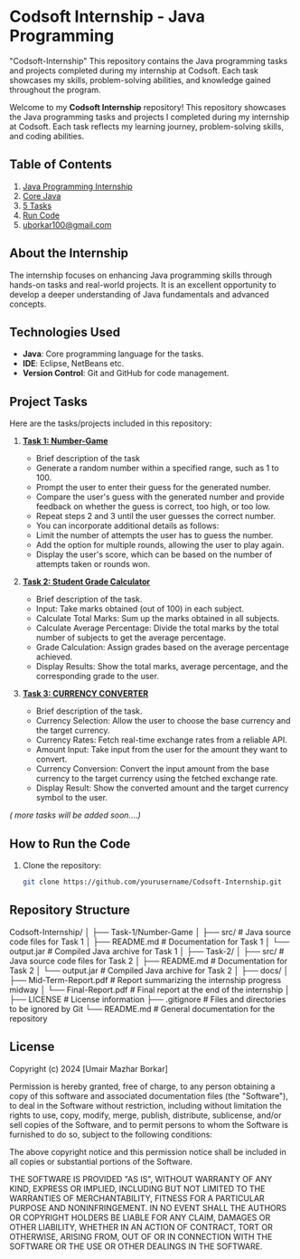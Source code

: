 # Codsoft Internship - Java Programming
"Codsoft-Internship" This repository contains the Java programming tasks and projects completed during my internship at Codsoft. 
Each task showcases my skills, problem-solving abilities, and knowledge gained throughout the program. 

Welcome to my **Codsoft Internship** repository! This repository showcases the Java programming tasks and projects I completed during my internship at Codsoft. Each task reflects my learning journey, problem-solving skills, and coding abilities.

## Table of Contents
1. [Java Programming Internship](#Codsoft-internship)
2. [Core Java](#Javaprogramming)
3. [5 Tasks](#Internship-tasks)
4. [Run Code](#git-clone-https://github.com/yourusername/Codsoft-Internship.git)
5. [uborkar100@gmail.com ](#uborkar100@gmail.com)

## About the Internship
The internship focuses on enhancing Java programming skills through hands-on tasks and real-world projects. It is an excellent opportunity to develop a deeper understanding of Java fundamentals and advanced concepts.

## Technologies Used
- **Java**: Core programming language for the tasks.
- **IDE**: Eclipse, NetBeans etc.
- **Version Control**: Git and GitHub for code management.

## Project Tasks
Here are the tasks/projects included in this repository:
1. **[Task 1: Number-Game](https://github.com/uborkar/Codsoft-Internship/tree/Task-1-Number-Game)**  
   - Brief description of the task
   - Generate a random number within a specified range, such as 1 to 100.
   - Prompt the user to enter their guess for the generated number.
   - Compare the user's guess with the generated number and provide feedback on whether the guess is correct, too high, or too low.
   - Repeat steps 2 and 3 until the user guesses the correct number.
   - You can incorporate additional details as follows:
   - Limit the number of attempts the user has to guess the number.
   - Add the option for multiple rounds, allowing the user to play again.
   - Display the user's score, which can be based on the number of attempts taken or rounds won.
     
2. **[Task 2: Student Grade Calculator](Task:2/src/gradeCalculator/StudentGradeCalculator.java)**  
   - Brief description of the task.
   - Input: Take marks obtained (out of 100) in each subject.
   - Calculate Total Marks: Sum up the marks obtained in all subjects.
   - Calculate Average Percentage: Divide the total marks by the total number of subjects to get the average percentage.
   - Grade Calculation: Assign grades based on the average percentage achieved.
   - Display Results: Show the total marks, average percentage, and the corresponding grade to the user.
     
3. **[Task 3: CURRENCY CONVERTER](link-to-task3-folder)**  
   - Brief description of the task.
   - Currency Selection: Allow the user to choose the base currency and the target currency.
   - Currency Rates: Fetch real-time exchange rates from a reliable API.
   - Amount Input: Take input from the user for the amount they want to convert.
   - Currency Conversion: Convert the input amount from the base currency to the target currency using the fetched exchange rate.
   - Display Result: Show the converted amount and the target currency symbol to the user.

*( more tasks will be added soon....)*

## How to Run the Code
1. Clone the repository:
   ```bash
   git clone https://github.com/yourusername/Codsoft-Internship.git

## **Repository Structure**
   Codsoft-Internship/
│
├── Task-1/Number-Game
│   ├── src/                # Java source code files for Task 1
│   ├── README.md           # Documentation for Task 1
│   └── output.jar          # Compiled Java archive for Task 1
│
├── Task-2/
│   ├── src/                # Java source code files for Task 2
│   ├── README.md           # Documentation for Task 2
│   └── output.jar          # Compiled Java archive for Task 2
│
├── docs/
│   ├── Mid-Term-Report.pdf # Report summarizing the internship progress midway
│   └── Final-Report.pdf    # Final report at the end of the internship
│
├── LICENSE                 # License information
├── .gitignore              # Files and directories to be ignored by Git
└── README.md               # General documentation for the repository

## License

Copyright (c) 2024 [Umair Mazhar Borkar]

Permission is hereby granted, free of charge, to any person obtaining a copy
of this software and associated documentation files (the "Software"), to deal
in the Software without restriction, including without limitation the rights
to use, copy, modify, merge, publish, distribute, sublicense, and/or sell
copies of the Software, and to permit persons to whom the Software is
furnished to do so, subject to the following conditions:

The above copyright notice and this permission notice shall be included in all
copies or substantial portions of the Software.

THE SOFTWARE IS PROVIDED "AS IS", WITHOUT WARRANTY OF ANY KIND, EXPRESS OR
IMPLIED, INCLUDING BUT NOT LIMITED TO THE WARRANTIES OF MERCHANTABILITY,
FITNESS FOR A PARTICULAR PURPOSE AND NONINFRINGEMENT. IN NO EVENT SHALL THE
AUTHORS OR COPYRIGHT HOLDERS BE LIABLE FOR ANY CLAIM, DAMAGES OR OTHER
LIABILITY, WHETHER IN AN ACTION OF CONTRACT, TORT OR OTHERWISE, ARISING FROM,
OUT OF OR IN CONNECTION WITH THE SOFTWARE OR THE USE OR OTHER DEALINGS IN THE
SOFTWARE.

